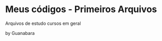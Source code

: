 Meus códigos - Primeiros Arquivos
=================================
Arquivos de estudo cursos em geral

by Guanabara


